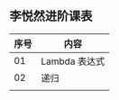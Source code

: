 ## 李悦然进阶课表

| 序号 | 内容          |
| ---- | ------------- |
| 01   | Lambda 表达式 |
| 02   | 递归          |
|      |               |

